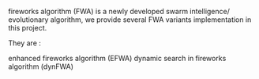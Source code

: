 fireworks algorithm (FWA) is a newly developed swarm intelligence/ evolutionary algorithm,
we provide several FWA variants implementation in this project.

They are :

enhanced fireworks algorithm (EFWA)
dynamic search in fireworks algorithm (dynFWA)
